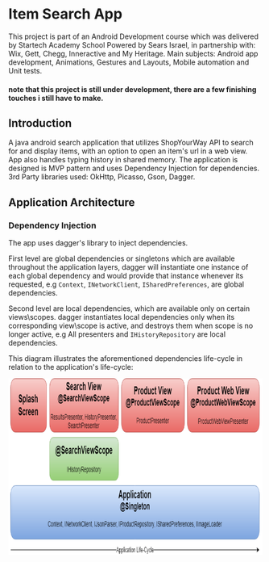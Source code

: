 # Item Search App
This project is part of an Android Development course which was delivered by Startech Academy School 
Powered by Sears Israel, in partnership with: Wix, Gett, Chegg, Inneractive and My Heritage.
Main subjects: Android app development, Animations, Gestures and Layouts, Mobile automation and Unit tests.
#### note that this project is still under development, there are a few finishing touches i still have to make.
## Introduction
A java android search application that utilizes ShopYourWay API to search for and display items, with an option to open an item's url 
in a web view. App also handles typing history in shared memory.
The application is designed is MVP pattern and uses Dependency Injection for dependencies.
3rd Party libraries used: OkHttp, Picasso, Gson, Dagger.
## Application Architecture
### Dependency Injection
The app uses dagger's library to inject dependencies. 

First level are global dependencies or singletons which are available throughout the application layers, dagger will instantiate one instance of each global dependency and would provide that instance whenever its requested, e.g `Context`, `INetworkClient`, `ISharedPreferences`, are global dependencies.

Second level are local dependencies, which are available only on certain views\scopes. dagger instantiates local dependencies only when its corresponding view\scope is active, and destroys them when scope is no longer active, e.g All presenters and `IHistoryRepository` are local dependencies.

This diagram illustrates the aforementioned dependencies life-cycle in relation to the application's life-cycle:

<img src="https://github.com/Netanel86/AndroidSearchApp/raw/dev/Diagram/Dagger_Scopes.png" width="900" height="350" />
